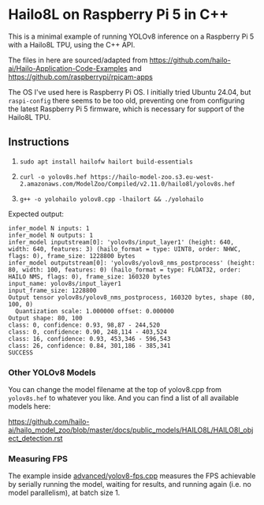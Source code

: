 # Hailo8L on Raspberry Pi 5 in C++

This is a minimal example of running YOLOv8 inference on a Raspberry Pi 5 with
a Hailo8L TPU, using the C++ API.

The files in here are sourced/adapted from https://github.com/hailo-ai/Hailo-Application-Code-Examples
and https://github.com/raspberrypi/rpicam-apps

The OS I've used here is Raspberry Pi OS. I initially tried Ubuntu 24.04, but `raspi-config` there seems to be
too old, preventing one from configuring the latest Raspberry Pi 5 firmware, which is necessary for support
of the Hailo8L TPU.

## Instructions

1. `sudo apt install hailofw hailort build-essentials`

2. `curl -o yolov8s.hef https://hailo-model-zoo.s3.eu-west-2.amazonaws.com/ModelZoo/Compiled/v2.11.0/hailo8l/yolov8s.hef`

3. `g++ -o yolohailo yolov8.cpp -lhailort && ./yolohailo`

Expected output:

```
infer_model N inputs: 1
infer_model N outputs: 1
infer_model inputstream[0]: 'yolov8s/input_layer1' (height: 640, width: 640, features: 3) (hailo_format = type: UINT8, order: NHWC, flags: 0), frame_size: 1228800 bytes
infer_model outputstream[0]: 'yolov8s/yolov8_nms_postprocess' (height: 80, width: 100, features: 0) (hailo_format = type: FLOAT32, order: HAILO NMS, flags: 0), frame_size: 160320 bytes
input_name: yolov8s/input_layer1
input_frame_size: 1228800
Output tensor yolov8s/yolov8_nms_postprocess, 160320 bytes, shape (80, 100, 0)
  Quantization scale: 1.000000 offset: 0.000000
Output shape: 80, 100
class: 0, confidence: 0.93, 98,87 - 244,520
class: 0, confidence: 0.90, 248,114 - 403,524
class: 16, confidence: 0.93, 453,346 - 596,543
class: 26, confidence: 0.84, 301,186 - 385,341
SUCCESS
```

### Other YOLOv8 Models

You can change the model filename at the top of yolov8.cpp from `yolov8s.hef` to whatever you like.
And you can find a list of all available models here:

https://github.com/hailo-ai/hailo_model_zoo/blob/master/docs/public_models/HAILO8L/HAILO8l_object_detection.rst

### Measuring FPS

The example inside [advanced/yolov8-fps.cpp](./advanced/yolov8-fps.cpp) measures the FPS achievable
by serially running the model, waiting for results, and running again (i.e. no model parallelism),
at batch size 1.